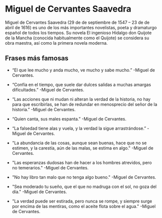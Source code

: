   # Miguel de Cervantes Saavedra

Miguel de Cervantes Saavedra (29 de de septiembre de 1547 – 23 de de abril de 1616) es uno de los más importantes novelistas, poeta y dramaturgo español de todos los tiempos. Su novela  El ingenioso Hidalgo don Quijote de la Mancha (conocida habitualmente como el Quijote) se considera su obra maestra, así como la primera novela moderna.

## Frases más famosas

* “El que lee mucho y anda mucho, ve mucho y sabe mucho.” -Miguel de Cervantes.

* “Confía en el tiempo, que suele dar dulces salidas a muchas amargas dificultades.” -Miguel de Cervantes.

* “Las acciones que ni mudan ni alteran la verdad de la historia, no hay para que escribirlas, se han de redundar en menosprecio del señor de la historia.” -Miguel de Cervantes.

* “Quien canta, sus males espanta.” -Miguel de Cervantes.

* “La falsedad tiene alas y vuela, y la verdad la sigue arrastrándose.” -Miguel de Cervantes.

* "La abundancia de las cosas, aunque sean buenas, hace que no se estimen, y la carestía, aún de las malas, se estima en algo." -Miguel de Cervantes.

* "Las esperanzas dudosas han de hacer a los hombres atrevidos, pero no temerarios." -Miguel de Cervantes.

* "No hay libro tan malo que no tenga algo bueno." -Miguel de Cervantes.

* "Sea moderado tu sueño, que el que no madruga con el sol, no goza del día." -Miguel de Cervantes.

* "La verdad puede ser estirada, pero nunca se rompe, y siempre surge por encima de las mentiras, como el aceite flota sobre el agua." -Miguel de Cervantes.

